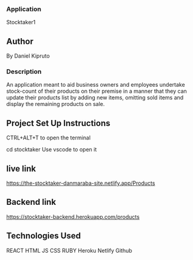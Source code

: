 ###  Application
Stocktaker1

## Author
By Daniel Kipruto

### Description
An application meant to aid business owners and employees undertake stock-count of their products on their premise in a manner that they can update their products list by adding new items, omitting sold items and display the remaining products on sale.

## Project Set Up Instructions
CTRL+ALT+T to open the terminal

cd stocktaker
Use vscode to open it

## live link
https://the-stocktaker-danmaraba-site.netlify.app/Products

## Backend link
https://stocktaker-backend.herokuapp.com/products


## Technologies Used
REACT
HTML
JS
CSS
RUBY
Heroku
Netlify
Github

<!-- ## Support
You can reach out to me via my email: danielkmaraba@gmail.com

## License
The project is under MIT -->
